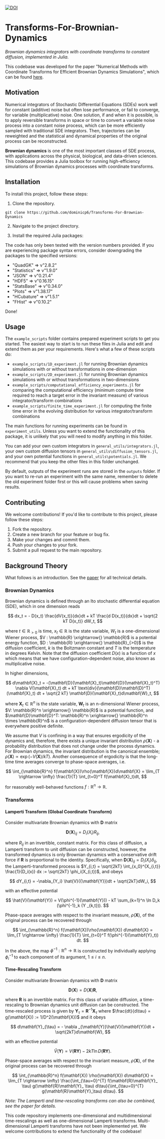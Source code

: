[![DOI](https://zenodo.org/badge/616585156.svg)](https://zenodo.org/badge/latestdoi/616585156)

# Transforms-For-Brownian-Dynamics

*Brownian dynamics integrators with coordinate transforms to constant diffusion, implemented in Julia.*

This codebase was developed for the paper "Numerical Methods with Coordinate Transforms for Efficient Brownian Dynamics Simulations", which can be found [here](https://arxiv.org/abs/2307.02913).

## Motivation
Numerical integrators of Stochastic Differential Equations (SDEs) work well for constant (additive) noise but often lose performance, or fail to converge, for variable (multiplicative) noise. One solution, if and when it is possible, is to apply reversible transforms in space or time to convert a variable noise process into a constant noise process, which can be more efficiently sampled with traditional SDE integrators. Then, trajectories can be reweighted and the statistical and dynamical properties of the original process can be reconstructed. 

**Brownian dynamics** is one of the most important classes of SDE process, with applications across the physical, biological, and data-driven sciences. This codebase provides a Julia toolbox for running high-efficiency simulations of Brownian dynamics processes with coordinate transforms.

## Installation

To install this project, follow these steps:

1. Clone the repository.

`git clone https://github.com/dominicp6/Transforms-For-Brownian-Dynamics`

2. Navigate to the project directory.

3. Install the required Julia packages:

The code has only been tested with the version numbers provided. If you are experiencing package syntax errors, consider downgrading the packages to the specified versions:

 - "QuadGK"     => v"2.8.2"
 - "Statistics" => v"1.9.0"
 - "JSON"       => v"0.21.4"
 - "HDF5"       => v"0.16.15"
 - "StatsBase"  => v"0.34.0"
 - "Plots"      => v"1.38.17"
 - "HCubature"  => v"1.5.1"
 - "FHist"      => v"0.10.2"

Done!

## Usage

The `example_scripts` folder contains prepared experiment scripts to get you started. The easiest way to start is to run these files in Julia and edit and extend them as per your requirements. Here's what a few of these scripts do:
- `example_scripts/1D_experiment.jl` for running Brownian dynamics simulations with or without transformations in one-dimension
- `example_scripts/2D_experiment.jl` for running Brownian dynamics simulations with or without transformations in two-dimensions
- `example_scripts/computational_efficiency_experiments.jl` for comparing the computational efficiency (minimum compute time required to reach a target error in the invariant measure) of various integrator/transform combinations
- `example_scripts/finite_time_experiment.jl` for computing the finite time error in the evolving distribution for various integrator/transform combinations

The main functions for running experiments can be found in `experiment_utils`. Unless you want to extend the functionality of this package, it is unlikely that you will need to modify anything in this folder.

You can add your own custom integrators in `general_utils/integrators.jl`, your own custom diffusion tensors in `general_utils\diffusion_tensors.jl`, and your own potential functions in `general_utils\potentials.jl`. We recommend that you keep the other files in this folder unchanged.

By default, outputs of the experiment runs are stored in the `outputs` folder. If you want to re-run an experiment with the same name, remember to delete the old experiment folder first or this will cause problems when saving results.

## Contributing

We welcome contributions! If you'd like to contribute to this project, please follow these steps:

1. Fork the repository.
2. Create a new branch for your feature or bug fix.
3. Make your changes and commit them.
4. Push your changes to your fork.
5. Submit a pull request to the main repository.

## Background Theory
What follows is an introduction. See the [paper](https://arxiv.org/abs/2307.02913) for all technical details.

### Brownian Dynamics
Brownian dynamics is defined through an Ito stochastic differential equation (SDE), which in one dimension reads

$$
    dx_t = - D(x_t) \frac{dV(x_t)}{dx}dt + kT \frac{d D(x_t)}{dx}dt + \sqrt{2 kT D(x_t)} dW_t,
$$

where $`t \in \mathbb{R}_{>0}`$ is time, $`x_t \in \mathbb{R}`$ is the state variable, $`W_t`$ is a one-dimensional Wiener process, $`V : \mathbb{R} \xrightarrow{} \mathbb{R}`$ is a potential energy function, $`D : \mathbb{R} \xrightarrow{} \mathbb{R}_{>0}`$ is the diffusion coefficient, $`k`$ is the Boltzmann constant and $`T`$ is the temperature in degrees Kelvin. Note that the diffusion coefficient $`D(x)`$ is a function of $x$ which means that we have configuration-dependent noise, also known as multiplicative noise. 

In higher dimensions, 

$$
   d\mathbf{X}_t = -(\mathbf{D}(\mathbf{X}_t)\mathbf{D}(\mathbf{X}_t)^T) \nabla V(\mathbf{X}_t) dt + kT \text{div}(\mathbf{D}\mathbf{D}^T)(\mathbf{X}_t) dt + \sqrt{2 kT} \mathbf{D}(\mathbf{X}_t)d\mathbf{W}_t,
$$

where $`\mathbf{X}_t \in \mathbb{R}^n`$ is the state variable, $`\mathbf{W}_t`$ is an n-dimensional Wiener process, $`V: \mathbb{R}^n \xrightarrow{} \mathbb{R}`$ is a potential function, and $`\mathbf{D}\mathbf{D}^T: \mathbb{R}^n \xrightarrow{} \mathbb{R}^n \times \mathbb{R}^n`$ is a configuration-dependent diffusion tensor that is everywhere positive definite.

We assume that $`V`$ is confining in a way that ensures ergodicity of the dynamics and, therefore, there exists a unique invariant distribution $`\rho(\mathbf{X})`$ - a probability distribution that does not change under the process dynamics. For Brownian dynamics, the invariant distribution is the canonical ensemble; $`\rho(\mathbf{X}) \propto \exp{\left(- V(\mathbf{X})/kT\right)}`$. Another consequence of ergodicity is that the long-time time averages converge to phase-space averages, i.e.

$$
\int_{\mathbb{R}^n} f(\mathbf{X})\rho(\mathbf{X})d\mathbf{X} = \lim_{T \rightarrow \infty} \frac{1}{T} \int_{t=0}^T f(\mathbf{X}_t)dt,
$$

for reasonably well-behaved functions $`f: \mathbb{R}^n \rightarrow \mathbb{R}`$.

### Transforms
#### Lamperti Transform (Global Coordinate Transform)

Consider multivariate Brownian dynamics with $`\mathbf{D}`$ matrix

$$
  \mathbf{D}(\mathbf{X})_{ij} = D_i  (X_i) R _{ij},
$$

where $`R_{ij}`$ in an invertible, constant matrix. For this class of diffusion,  a Lamperti transform to unit diffusion can be constructed, however, the transformed dynamics is only Brownian dynamics with a conservative drift force if $`\mathbf{R}`$ is proportional to the identity. Specifically, when $`\mathbf{D}(\mathbf{X})_{ij} = D_i(X_i)\delta_{ij}`$, the Lamperti-transformed process is $`Y_{i,t} = \sqrt{2kT} \int_{x_0}^{X_{i,t}} \frac{1}{D_i(x)} dx := \sqrt{2kT} \phi_i(X_{i,t})`$, and obeys

$$
  dY_{i,t} = -\nabla_{Y_i} \hat{V}({\mathbf{Y}})dt + \sqrt{2kT}dW_i,
$$

with an effective potential 

$$
    \hat{V}(\mathbf{Y}) = V(\phi^{-1}(\mathbf{Y})) - kT \sum_{k=1}^n \ln D_k (\phi^{-1}_k (Y _{k,t})).
$$

Phase-space averages with respect to the invariant measure, $`\rho(\mathbf{X})`$, of the original process can be recovered through

$$
\int_{\mathbb{R}^n} f(\mathbf{X})\rho(\mathbf{X}) d\mathbf{X} = \lim_{T \rightarrow \infty} \frac{1}{T} \int_{t=0}^T f(\phi^{-1}(\mathbf{Y}_t)) dt.
$$

In the above, the map $`\phi^{-1}: \mathbb{R}^n \rightarrow \mathbb{R}`$ is constructed by individually applying $`\phi_i^{-1}`$ to each component of its argument, $`1 \leq i \leq n`$.

#### Time-Rescaling Transform

Consider multivariate Brownian dynamics with $\mathbf{D}$ matrix

$$
\mathbf{D}(\mathbf{X}) = D(\mathbf{X})\mathbf{R},
$$

where $`\mathbf{R}`$ is an invertible matrix. For this class of variable diffusion, a time-rescaling to Brownian dynamics unit diffusion can be constructed. The time-rescaled process is given by $`\mathbf{Y}_\tau = \mathbf{R}^{-1}\mathbf{X}_\tau`$  where $`\frac{dt}{d\tau} = g(\mathbf{X}) := 1/D^2(\mathbf{X})`$ and it obeys

$$
d\mathbf{Y}_{\tau} = - \nabla _{\mathbf{Y}}\hat{V}(\mathbf{Y})dt + \sqrt{2kT}d\mathbf{W},
$$

with an effective potential

$$
\hat{V}(\mathbf{Y}) = V(\mathbf{RY})- 2kT \ln D(\mathbf{RY}).
$$

Phase-space averages with respect to the invariant measure, $`\rho(\mathbf{X})`$, of the original process can be recovered through

$$
\int_{\mathbb{R}^n} f(\mathbf{X}) \rho(\mathbf{X}) d\mathbf{X} = \lim_{T \rightarrow \infty} \frac{\int_{\tau=0}^{T} f(\mathbf{R}\mathbf{Y}_ \tau) g(\mathbf{R}\mathbf{Y}_ \tau) d\tau}{\int_{\tau=0}^{T} g(\mathbf{R}\mathbf{Y}_\tau) d\tau}.
$$

*Note: The Lamperti and time-rescaling transforms can also be combined, see the paper for details.*

This code repository implements one-dimensional and multidimensional time-rescalings as well as one-dimensional Lamperti transforms. Multi-dimensional Lamperti transforms have not been implemented yet. We welcome contributions to extend the functionality of the codebase!

